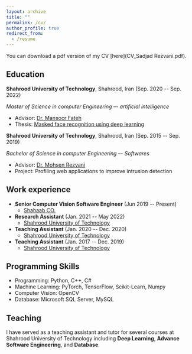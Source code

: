 ```yaml
---
layout: archive
title: ""
permalink: /cv/
author_profile: true
redirect_from:
  - /resume
---
```


You can download a pdf version of my CV [here](CV_Sadjad Rezvani.pdf).

Education
-----------
**Shahrood University of Technology**, Shahrood, Iran (Sep. 2020 -- Sep. 2022)

*Master of Science in computer Engineering –- artificial intelligence*
* Advisor: [Dr. Mansoor Fateh](https://scholar.google.com/citations?user=ZHezeMIAAAAJ&hl=en&oi=ao)
* Thesis: [Masked face recognition using deep learning](ThesisV3_msc.pdf)

**Shahrood University of Technology**, Shahrood, Iran (Sep. 2015 -- Sep. 2019)

*Bachelor of Science in computer Engineering –- Softwares*
* Advisor: [Dr. Mohsen Rezvani](https://scholar.google.com/citations?user=S-QV2V0AAAAJ&hl=en)
* Project: Profiling web applications to improve intrusion detection

Work experience
-----------
* **Senior Computer Vision Software Engineer** (Jun 2019 -- Present)
  * [Shahaab CO.](https://www.shahaab-co.com/en/)
* **Research Assistant** (Jan. 2021 -- May 2022)
  * [Shahrood University of Technology](https://shahroodut.ac.ir/en/)
* **Teaching Assistant** (Jan. 2020 -- Dec. 2020)
  * [Shahrood University of Technology](https://shahroodut.ac.ir/en/)
* **Teaching Assistant** (Jan. 2017 -- Dec. 2019)
  * [Shahrood University of Technology](https://shahroodut.ac.ir/en/)
  
Programming Skills
-----------
* Programming: Python, C++, C#
* Machine Learning: PyTorch, TensorFlow, Scikit-Learn, Numpy
* Computer Vision: OpenCV
* Database: Microsoft SQL Server, MySQL
  
Teaching
-----------
I have served as a teaching assistant and tutor for several courses at Shahrood University of Technology including **Deep Learning**, **Advance Software Engineering**, and **Database**.

